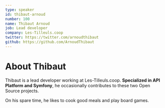 ```yaml
---
type: speaker
id: thibaut-arnoud
number: 100
name: Thibaut Arnoud
job: Lead developer
company: Les-Tilleuls.coop
twitter: https://twitter.com/arnoudthibaut
github: https://github.com/ArnoudThibaut
---
```


# About Thibaut

Thibaut is a lead developer working at Les-Tilleuls.coop. **Specialized in API Platform and Symfony**, he occasionally contributes to these two Open Source projects.

On his spare time, he likes to cook good meals and play board games.
